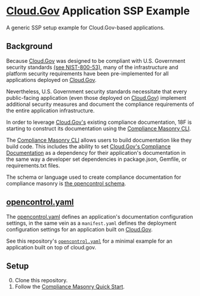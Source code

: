 # [Cloud.Gov](https://cloud.gov/) Application SSP Example
A generic SSP setup example for Cloud.Gov-based applications.

## Background
Because [Cloud.Gov](https://cloud.gov/) was designed to be compliant with U.S. Government security standards [(see NIST-800-53)](https://web.nvd.nist.gov/view/800-53/home), many of the infrastructure and platform security requirements have been pre-implemented for all applications deployed on [Cloud.Gov](https://cloud.gov/).

Nevertheless, U.S. Government security standards necessitate that every public-facing application (even those deployed on [Cloud.Gov](https://cloud.gov/)) implement additional security measures and document the compliance requirements of the entire application infrastructure.

In order to leverage [Cloud.Gov's](https://cloud.gov/) existing compliance documentation, 18F is starting to construct its documentation using the [Compliance Masonry CLI](https://github.com/opencontrol/compliance-masonry).

The [Compliance Masonry CLI](https://github.com/opencontrol/compliance-masonry) allows users to build documentation like they build code. This includes the ability to set [Cloud.Gov's Compliance Documentation](https://compliance.cloud.gov/) as a dependency for their application's documentation in the same way a developer set dependencies in package.json, Gemfile, or requirements.txt files.

The schema or language used to create compliance documentation for compliance masonry is [the opencontrol schema](https://github.com/opencontrol/schemas).

## [opencontrol.yaml](https://github.com/opencontrol/compliance-masonry#creating-an-opencontrol-project)
The [opencontrol.yaml](https://github.com/opencontrol/compliance-masonry#creating-an-opencontrol-project) defines an application's documentation configuration settings, in the same vein as a `manifest.yaml` defines the deployment configuration settings for an application built on [Cloud.Gov](https://cloud.gov/).

See this repository's [`opencontrol.yaml`](opencontrol.yaml) for a minimal example for an application built on top of cloud.gov.

## Setup
0. Clone this repository.
0. Follow the [Compliance Masonry Quick Start](https://github.com/opencontrol/compliance-masonry#quick-start).
